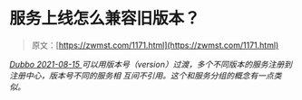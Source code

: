 <!--yml
category: 未分类
date: 0001-01-01 00:00:00
-->

# 服务上线怎么兼容旧版本？

> 原文：[https://zwmst.com/1171.html](https://zwmst.com/1171.html)

   [ *Dubbo* ](https://zwmst.com/dubbo)*[ <time datetime="2021-08-15T10:39:33+08:00"> 2021-08-15 </time> ](https://zwmst.com/1171.html)  可以用版本号（version）过渡，多个不同版本的服务注册到注册中心，版本号不同的服务相 互间不引用。这个和服务分组的概念有一点类似。*